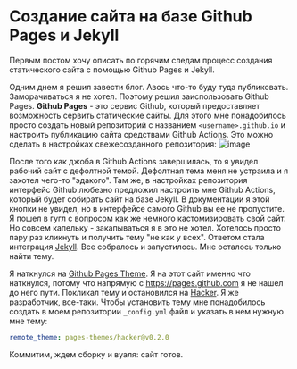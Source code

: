 # Создание сайта на базе Github Pages и Jekyll

Первым постом хочу описать по горячим следам процесс создания статического сайта с помощью Github Pages и Jekyll.

Одним днем я решил завести блог. Авось что-то буду туда публиковать. Заморачиваться я не хотел.
Поэтому решил заиспользовать Github Pages. **Github Pages** - это сервис Github, который предоставляет возможность сервить статические сайты.
Для этого мне понадобилось просто создать новый репозиторий с названием `<username>.github.io` и настроить публикацию сайта средствами Github Actions.
Это можно сделать в настройках свежесозданного репозитория:
![image](https://github.com/user-attachments/assets/adfe012e-cf94-4883-8916-7c1c3530ddd3)

После того как джоба в Github Actions завершилась, то я увидел рабочий сайт с дефолтной темой. Дефолтная тема меня не устраила и я захотел чего-то "эдакого".
Там же, в настройках репозитория интерфейс Github любезно предложил настроить мне Github Actions, который будет собирать сайт на базе Jekyll.
В документации я этой кнопки не увидел, но в интерфейсе самого Github вы ее не пропустите.
Я пошел в гугл с вопросом как же немного кастомизировать свой сайт. Но совсем капельку - закапываться я в это не хотел.
Хотелось просто пару раз кликнуть и получить тему "не как у всех". Ответом стала интеграция [Jekyll](https://jekyllrb.com).
Все собралось и запустилось. Мне осталось только найти тему.

Я наткнулся на [Github Pages Theme](https://pages.github.com/themes/).
Я на этот сайт именно что наткнулся, потому что напрямую с https://pages.github.com я не нашел до него пути.
Покликал тему и остановился на [Hacker](https://pages.github.com/themes/). Я же разработчик, все-таки.
Чтобы установить тему мне понадобилось создать в моем репозитории `_config.yml` файл и указать в нем нужную мне тему:
```yaml
remote_theme: pages-themes/hacker@v0.2.0
```
Коммитим, ждем сборку и вуаля: сайт готов.

